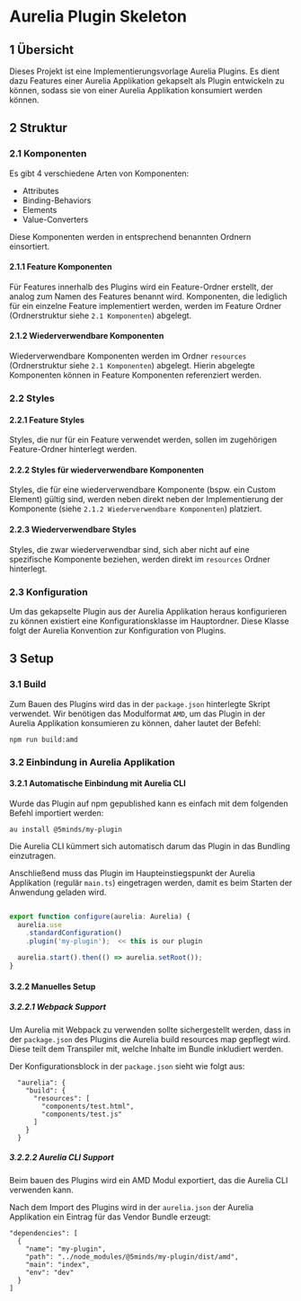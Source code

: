 # Aurelia Plugin Skeleton

## 1 Übersicht

Dieses Projekt ist eine Implementierungsvorlage Aurelia Plugins.
Es dient dazu Features einer Aurelia Applikation gekapselt als Plugin entwickeln zu können, sodass sie von einer Aurelia Applikation konsumiert werden können.

## 2 Struktur

### 2.1 Komponenten

Es gibt 4 verschiedene Arten von Komponenten:
* Attributes
* Binding-Behaviors
* Elements
* Value-Converters

Diese Komponenten werden in entsprechend benannten Ordnern einsortiert.

#### 2.1.1 Feature Komponenten

Für Features innerhalb des Plugins wird ein Feature-Ordner erstellt, der analog zum Namen des Features benannt wird.
Komponenten, die lediglich für ein einzelne Feature implementiert werden, werden im Feature Ordner (Ordnerstruktur siehe `2.1 Komponenten`) abgelegt.

#### 2.1.2 Wiederverwendbare Komponenten

Wiederverwendbare Komponenten werden im Ordner `resources` (Ordnerstruktur siehe `2.1 Komponenten`) abgelegt.
Hierin abgelegte Komponenten können in Feature Komponenten referenziert werden.

### 2.2 Styles

#### 2.2.1 Feature Styles

Styles, die nur für ein Feature verwendet werden, sollen im zugehörigen Feature-Ordner hinterlegt werden.

#### 2.2.2 Styles für wiederverwendbare Komponenten

Styles, die für eine wiederverwendbare Komponente (bspw. ein Custom Element) gültig sind, werden neben direkt neben der Implementierung der Komponente (siehe `2.1.2 Wiederverwendbare Komponenten`) platziert.

#### 2.2.3 Wiederverwendbare Styles

Styles, die zwar wiederverwendbar sind, sich aber nicht auf eine spezifische Komponente beziehen, werden direkt im `resources` Ordner hinterlegt.

### 2.3 Konfiguration

Um das gekapselte Plugin aus der Aurelia Applikation heraus konfigurieren zu können existiert eine Konfigurationsklasse im Hauptordner.
Diese Klasse folgt der Aurelia Konvention zur Konfiguration von Plugins.

## 3 Setup

### 3.1 Build

Zum Bauen des Plugins wird das in der `package.json` hinterlegte Skript verwendet. Wir benötigen das Modulformat `AMD`, um das Plugin in der Aurelia Applikation konsumieren zu können, daher lautet der Befehl:

```
npm run build:amd
```

### 3.2 Einbindung in Aurelia Applikation

#### 3.2.1 Automatische Einbindung mit Aurelia CLI

Wurde das Plugin auf npm gepublished kann es einfach mit dem folgenden Befehl importiert werden:

```
au install @5minds/my-plugin
```

Die Aurelia CLI kümmert sich automatisch darum das Plugin in das Bundling einzutragen.

Anschließend muss das Plugin im Haupteinstiegspunkt der Aurelia Applikation (regulär `main.ts`) eingetragen werden, damit es beim Starten der Anwendung geladen wird.

```typescript

export function configure(aurelia: Aurelia) {
  aurelia.use
    .standardConfiguration()
    .plugin('my-plugin');  << this is our plugin

  aurelia.start().then(() => aurelia.setRoot());
}

```

#### 3.2.2 Manuelles Setup

##### 3.2.2.1 Webpack Support

Um Aurelia mit Webpack zu verwenden sollte sichergestellt werden, dass in der `package.json` des Plugins die Aurelia build resources map gepflegt wird. Diese teilt dem Transpiler mit, welche Inhalte im Bundle inkludiert werden.

Der Konfigurationsblock in der `package.json` sieht wie folgt aus:

```
  "aurelia": {
    "build": {
      "resources": [
        "components/test.html",
        "components/test.js"
      ]
    }
  }
```

##### 3.2.2.2 Aurelia CLI Support

Beim bauen des Plugins wird ein AMD Modul exportiert, das die Aurelia CLI verwenden kann.

Nach dem Import des Plugins wird in der `aurelia.json` der Aurelia Applikation ein Eintrag für das Vendor Bundle erzeugt:

```
"dependencies": [
  {
    "name": "my-plugin",
    "path": "../node_modules/@5minds/my-plugin/dist/amd",
    "main": "index",
    "env": "dev"
  }
]
```
